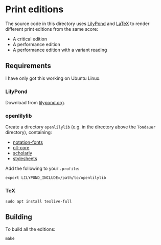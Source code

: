 # Print editions

The source code in this directory uses
[LilyPond](https://lilypond.org) and
[LaTeX](https://www.latex-project.org/) to render
different print editions from the same score:

- A critical edition
- A performance edition
- A performance edition with a variant reading

## Requirements

I have only got this working on Ubuntu Linux.

### LilyPond

Download from [lilypond.org](https://lilypond.org/).

### openlilylib

Create a directory `openlilylib` (e.g. in the directory above the `Tondauer`
directory), containing:

- [notation-fonts](https://github.com/openlilylib/notation-fonts)
- [oll-core](https://github.com/openopenlilylib/lilylib/oll-core)
- [scholarly](https://github.com/openlilylib/scholarly)
- [stylesheets](https://github.com/openlilylib/stylesheets)

Add the following to your `.profile`:

`export LILYPOND_INCLUDE=/path/to/openlilylib`

### TeX

```
sudo apt install texlive-full
```

## Building

To build all the editions:

```
make
```
